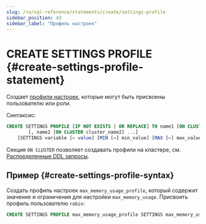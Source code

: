 ```yaml
---
slug: /ru/sql-reference/statements/create/settings-profile
sidebar_position: 43
sidebar_label: "Профиль настроек"
---
```


# CREATE SETTINGS PROFILE {#create-settings-profile-statement}

Создает [профили настроек](../../../operations/access-rights.md#settings-profiles-management), которые могут быть присвоены пользователю или роли.

Синтаксис:

``` sql
CREATE SETTINGS PROFILE [IF NOT EXISTS | OR REPLACE] TO name1 [ON CLUSTER cluster_name1]
        [, name2 [ON CLUSTER cluster_name2] ...]
    [SETTINGS variable [= value] [MIN [=] min_value] [MAX [=] max_value] [CONST|READONLY|WRITABLE|CHANGEABLE_IN_READONLY] | INHERIT 'profile_name'] [,...]
```

Секция `ON CLUSTER` позволяет создавать профили на кластере, см. [Распределенные DDL запросы](../../../sql-reference/distributed-ddl.md).

## Пример {#create-settings-profile-syntax}

Создать профиль настроек `max_memory_usage_profile`, который содержит значение и ограничения для настройки `max_memory_usage`. Присвоить профиль пользователю `robin`:

``` sql
CREATE SETTINGS PROFILE max_memory_usage_profile SETTINGS max_memory_usage = 100000001 MIN 90000000 MAX 110000000 TO robin
```

<!--hide-->